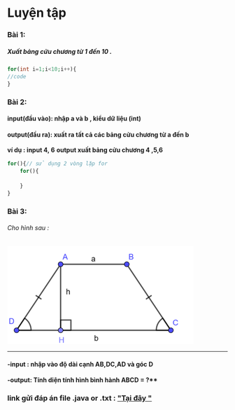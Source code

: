 # Luyện tập

### Bài 1:
##### Xuất bảng cửu chương từ 1 đến 10 .
```php
for(int i=1;i<10;i++){
//code 
}
```
### Bài 2:
#### input(đầu vào): nhập a và b , kiểu dữ liệu (int) 
#### output(đầu ra): xuất ra tất cả các bảng cửu chương từ a đến b
**ví dụ : input 4, 6**
        **output xuất bảng cửu chương 4 ,5,6**
 ```php
 for(){// sử dụng 2 vòng lặp for
     for(){

     }
 }
```
### Bài 3:
###### Cho hình sau :

!["Hình thang cân "](images/1.png)
****
#### -input : nhập vào độ dài cạnh AB,DC,AD và góc D
#### -output: Tính diện tính hình bình hành ABCD = ?**
### link gửi đáp án file .java or .txt  : ["Tại đây "](https://driveuploader.com/upload/1ibdhFSxCm) 


